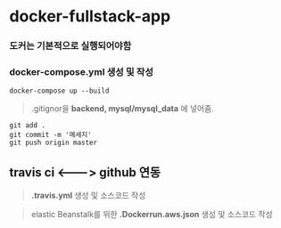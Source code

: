 # docker-fullstack-app

### 도커는 기본적으로 실행되어야함
### **docker-compose.yml** 생성 및 작성


```
docker-compose up --build
```

> .gitignor을  **backend, mysql/mysql_data** 에 넣어줌.

```
git add .
git commit -m '메세지'
git push origin master
```


 ## travis ci <---> github 연동

 > **.travis.yml** 생성 및 소스코드 작성

 > elastic Beanstalk를 위한 **.Dockerrun.aws.json** 생성 및 소스코드 작성